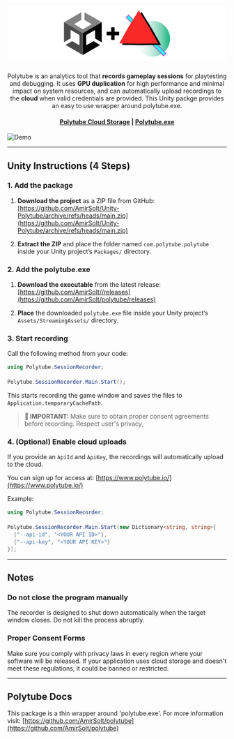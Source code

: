 <h1 align="center">
  <img width="800" src="/unity_banner.png" alt="Polytube Logo">
</h1>
<p align="center">
  Polytube is an analytics tool that <b>records gameplay sessions</b> for playtesting and debugging. It uses <b>GPU duplication</b> for high performance and minimal impact on system resources, and can automatically upload recordings to the <b>cloud</b> when valid credentials are provided. This Unity packge provides an easy to use wrapper around polytube.exe.
</p>

<h4 align="center">
  <a href="https://polytube.io/">Polytube Cloud Storage</a> |
  <a href="https://assetstore.unity.com/packages/slug/338050">Polytube.exe</a>
</h4>

![Demo](preview_gif.gif)

---

## Unity Instructions (4 Steps)

### 1. Add the package

1. **Download the project** as a ZIP file from GitHub:
   [https://github.com/AmirSolt/Unity-Polytube/archive/refs/heads/main.zip](https://github.com/AmirSolt/Unity-Polytube/archive/refs/heads/main.zip)

2. **Extract the ZIP** and place the folder named `com.polytube.polytube` inside your Unity project’s `Packages/` directory.


### 2. Add the polytube.exe

1. **Download the executable** from the latest release: [https://github.com/AmirSolt//releases](https://github.com/AmirSolt/polytube/releases)

2. **Place** the downloaded `polytube.exe` file inside your Unity project’s `Assets/StreamingAssets/` directory.


### 3. Start recording

Call the following method from your code:

```csharp
using Polytube.SessionRecorder;

Polytube.SessionRecorder.Main.Start();
```

This starts recording the game window and saves the files to `Application.temporaryCachePath`.

> **🚨 IMPORTANT:** Make sure to obtain proper consent agreements before recording. Respect user's privacy,



### 4. (Optional) Enable cloud uploads

If you provide an `ApiId` and `ApiKey`, the recordings will automatically upload to the cloud.

You can sign up for access at: [https://www.polytube.io/](https://www.polytube.io/)

Example:

```csharp
using Polytube.SessionRecorder;

Polytube.SessionRecorder.Main.Start(new Dictionary<string, string>{
  {"--api-id", "<YOUR API ID>"},
  {"--api-key", "<YOUR API KEY>"}
});
```
---

## Notes


### Do not close the program manually

The recorder is designed to shut down automatically when the target window closes. Do not kill the process abruptly.

### Proper Consent Forms

Make sure you comply with privacy laws in every region where your software will be released. If your application uses cloud storage and doesn't meet these regulations, it could be banned or restricted.

---

## Polytube Docs


This package is a thin wrapper around 'polytube.exe'. For more information visit: [https://github.com/AmirSolt/polytube](https://github.com/AmirSolt/polytube)
